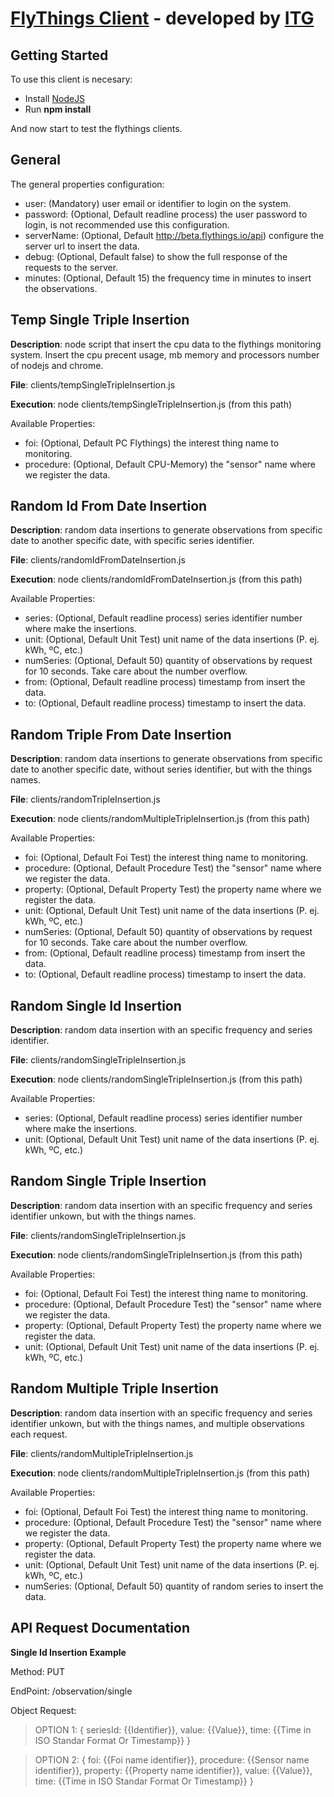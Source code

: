 # [FlyThings Client](http://flythings.io) - developed by [ITG](http://www.itg.es)

## Getting Started

To use this client is necesary:
*	Install [NodeJS](https://nodejs.org)
* Run **npm install**

And now start to test the flythings clients.

## General

The general properties configuration:
* user: (Mandatory) user email or identifier to login on the system.
* password: (Optional, Default readline process) the user password to login, is not recommended use this configuration.
* serverName: (Optional, Default http://beta.flythings.io/api) configure the server url to insert the data.
* debug: (Optional, Default false) to show the full response of the requests to the server.
* minutes: (Optional, Default 15) the frequency time in minutes to insert the observations.

## Temp Single Triple Insertion

**Description**: node script that insert the cpu data to the flythings monitoring system. Insert the cpu precent usage, mb memory and processors number of nodejs and chrome.

**File**: clients/tempSingleTripleInsertion.js

**Execution**: node clients/tempSingleTripleInsertion.js (from this path)

Available Properties:
* foi: (Optional, Default PC Flythings) the interest thing name to monitoring.
* procedure: (Optional, Default CPU-Memory) the "sensor" name where we register the data.

## Random Id From Date Insertion

**Description**: random data insertions to generate observations from specific date to another specific date, with specific series identifier. 

**File**: clients/randomIdFromDateInsertion.js

**Execution**: node clients/randomIdFromDateInsertion.js (from this path)

Available Properties:
* series: (Optional, Default readline process) series identifier number where make the insertions.
* unit:  (Optional, Default Unit Test) unit name of the data insertions (P. ej. kWh, ºC, etc.)
* numSeries: (Optional, Default 50)  quantity of observations by request for 10 seconds. Take care about the number overflow.
* from: (Optional, Default readline process) timestamp from insert the data.
* to: (Optional, Default readline process) timestamp to insert the data.

## Random Triple From Date Insertion

**Description**: random data insertions to generate observations from specific date to another specific date, without series identifier, but with the things names.

**File**: clients/randomTripleInsertion.js

**Execution**: node clients/randomMultipleTripleInsertion.js (from this path)

Available Properties:
* foi: (Optional, Default Foi Test) the interest thing name to monitoring.
* procedure: (Optional, Default Procedure Test) the "sensor" name where we register the data.
* property: (Optional, Default Property Test) the property name where we register the data.
* unit: (Optional, Default Unit Test) unit name of the data insertions (P. ej. kWh, ºC, etc.)
* numSeries: (Optional, Default 50)  quantity of observations by request for 10 seconds. Take care about the number overflow.
* from: (Optional, Default readline process) timestamp from insert the data.
* to: (Optional, Default readline process) timestamp to insert the data.

## Random Single Id Insertion

**Description**: random data insertion with an specific frequency and series identifier.

**File**: clients/randomSingleTripleInsertion.js

**Execution**: node clients/randomSingleTripleInsertion.js (from this path)

Available Properties:
* series: (Optional, Default readline process) series identifier number where make the insertions.
* unit: (Optional, Default Unit Test) unit name of the data insertions (P. ej. kWh, ºC, etc.)

## Random Single Triple Insertion

**Description**: random data insertion with an specific frequency and series identifier unkown, but with the things names.

**File**: clients/randomSingleTripleInsertion.js

**Execution**: node clients/randomSingleTripleInsertion.js (from this path)

Available Properties:
* foi: (Optional, Default Foi Test) the interest thing name to monitoring.
* procedure: (Optional, Default Procedure Test) the "sensor" name where we register the data.
* property: (Optional, Default Property Test) the property name where we register the data.
* unit: (Optional, Default Unit Test) unit name of the data insertions (P. ej. kWh, ºC, etc.)

## Random Multiple Triple Insertion

**Description**: random data insertion with an specific frequency and series identifier unkown, but with the things names, and multiple observations each request.

**File**: clients/randomMultipleTripleInsertion.js

**Execution**: node clients/randomMultipleTripleInsertion.js (from this path)

Available Properties:
* foi: (Optional, Default Foi Test) the interest thing name to monitoring.
* procedure: (Optional, Default Procedure Test) the "sensor" name where we register the data.
* property: (Optional, Default Property Test) the property name where we register the data.
* unit: (Optional, Default Unit Test) unit name of the data insertions (P. ej. kWh, ºC, etc.)
* numSeries: (Optional, Default 50)  quantity of random series to insert the data.

## API Request Documentation

**Single Id Insertion Example**

Method: PUT

EndPoint: /observation/single

Object Request:

>OPTION 1:
>{
>		seriesId: {{Identifier}},
>		value: {{Value}},
>		time: {{Time in ISO Standar Format Or Timestamp}}
>}

>OPTION 2:
>{
>		foi: {{Foi name identifier}},
>		procedure: {{Sensor name identifier}},
>		property: {{Property name identifier}},
>		value: {{Value}},
>		time: {{Time in ISO Standar Format Or Timestamp}}
>}